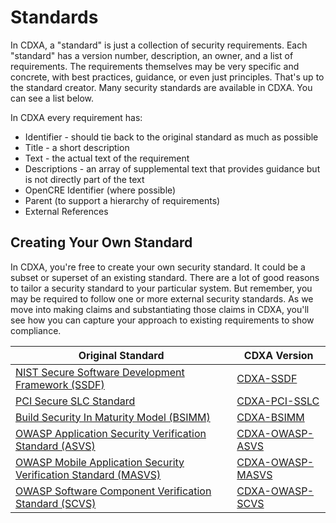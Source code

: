 # Standards
In CDXA, a "standard" is just a collection of security requirements. Each "standard" has a version number, description, an owner, and a list of requirements. The requirements themselves may be very specific and concrete, with best practices, guidance, or even just principles. That's up to the standard creator. Many security standards are available in CDXA. You can see a list below.

In CDXA every requirement has:
* Identifier - should tie back to the original standard as much as possible
* Title - a short description
* Text - the actual text of the requirement
* Descriptions - an array of supplemental text that provides guidance but is not directly part of the text
* OpenCRE Identifier (where possible)
* Parent (to support a hierarchy of requirements)
* External References

## Creating Your Own Standard
In CDXA, you're free to create your own security standard. It could be a subset or superset of an existing standard. 
There are a lot of good reasons to tailor a security standard to your particular system. But remember, you may be 
required to follow one or more external security standards. As we move into making claims and substantiating those 
claims in CDXA, you'll see how you can capture your approach to existing requirements to show compliance.

| Original Standard | CDXA Version |
| --- | --- |
| [NIST Secure Software Development Framework (SSDF)](https://nvlpubs.nist.gov/nistpubs/SpecialPublications/NIST.SP.800-218.pdf) | [CDXA-SSDF](https://github.com/CycloneDX/official-3rd-party-standards/blob/main/standards/NIST/SSDF/nist_secure-software-development-framework_1.1.cdx.json) |
| [PCI Secure SLC Standard](https://docs-prv.pcisecuritystandards.org/Software%20Security/Standard/PCI-Secure-SLC-Standard-v1_1.pdf) | [CDXA-PCI-SSLC](https://github.com/CycloneDX/official-3rd-party-standards/blob/main/standards/PCI_Security_Standards_Council/Secure_SLC/pcissc-secure-slc-1.1.cdx.json) |
| [Build Security In Maturity Model (BSIMM)](https://www.synopsys.com/software-integrity/resources/analyst-reports/bsimm.html) | [CDXA-BSIMM](https://github.com/CycloneDX/official-3rd-party-standards/blob/main/standards/BSIMM/bsimm-v13.cdx.json) |
| [OWASP Application Security Verification Standard (ASVS)](https://github.com/OWASP/ASVS/raw/v4.0.3/4.0/OWASP%20Application%20Security%20Verification%20Standard%204.0.3-en.pdf) | [CDXA-OWASP-ASVS](https://github.com/CycloneDX/official-3rd-party-standards/blob/main/standards/OWASP/ASVS/asvs-4.0.3.cdx.json) |
| [OWASP Mobile Application Security Verification Standard (MASVS)](https://github.com/OWASP/owasp-masvs/releases/latest/download/OWASP_MASVS.pdf) | [CDXA-OWASP-MASVS](https://github.com/CycloneDX/official-3rd-party-standards/blob/main/standards/OWASP/MASVS/masvs-2.0.0.cdx.json) |
| [OWASP Software Component Verification Standard (SCVS)](https://scvs.owasp.org/scvs/) | [CDXA-OWASP-SCVS](scvs-1.0.0.cdx.json) |

<div style="page-break-after: always; visibility: hidden">
\newpage
</div>